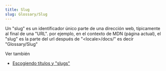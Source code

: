 ```yaml
---
title: Slug
slug: Glossary/Slug
---
```


Un "slug" es un identificador único parte de una dirección web, típicamente al final de una "URL". por ejemplo, en el contexto de MDN (página actual), el "slug" es la parte del url después de "\<locale>/docs/" es decir "Glossary/Slug"

Ver también

- [Escogiendo títulos y "slugs"](/es/docs/MDN/Contribute/Guidelines/Writing_style_guide#Choosing_titles_and_slugs)
